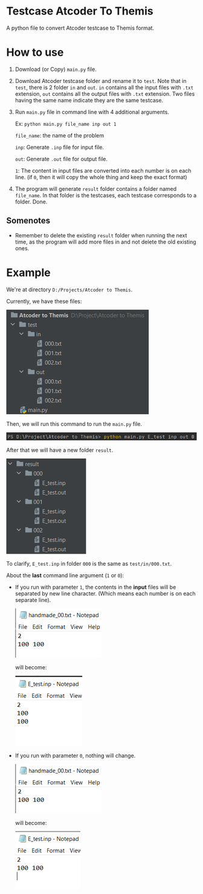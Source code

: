 # Testcase Atcoder To Themis

A python file to convert Atcoder testcase to Themis format.

# How to use

1. Download (or Copy) ``main.py`` file.

2. Download Atcoder testcase folder and rename it to ``test``. Note that in ``test``, there is 2 folder ``in`` and ``out``. ``in`` contains all the input files with ``.txt`` extension, ``out`` contains all the output files with ``.txt`` extension. 
Two files having the same name indicate they are the same testcase. 

3. Run ``main.py`` file in command line with 4 additional arguments. 

    Ex: ``python main.py file_name inp out 1``

    ``file_name``: the name of the problem

    ``inp``: Generate ``.inp`` file for input file.

    ``out``: Generate ``.out`` file for output file.

    ``1``: The content in input files are converted into each number is on each line. 
    (if ``0``, then it will copy the whole thing and keep the exact format)

4. The program will generate ``result`` folder contains a folder named ``file_name``. In that folder is the testcases, each testcase corresponds to a folder. Done.

## Somenotes

- Remember to delete the existing ``result`` folder when running the next time, as the program will add more files in and not delete the old existing ones.

# Example

We're at directory ``D:/Projects/Atcoder to Themis``.

Currently, we have these files:

![](./example_pics/pic1.png)

Then, we will run this command to run the ``main.py`` file.

![](./example_pics/pic2.png)

After that we will have a new folder ``result``.

![](./example_pics/pic3.png)

To clarify, ``E_test.inp`` in folder ``000`` is the same as ``test/in/000.txt``.

About the **last** command line argument (``1`` or ``0``):

- If you run with parameter ``1``, the contents in the **input** files will be separated by new line character. (Which means each number is on each separate line).

    ![](./example_pics/pic5.png) 

    will become:

    ![](./example_pics/pic6.png)

- If you run with parameter ``0``, nothing will change.
 
    ![](./example_pics/pic5.png) 

    will become:

    ![](./example_pics/pic4.png)
